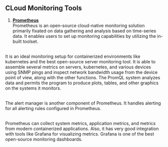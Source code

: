 ## CLoud Monitoring Tools

1. **[Prometheus](https://prometheus.io/)**
<br>Prometheus is an open-source cloud-native monitoring solution primarily fixated on data gathering and analysis based on time-series data. It enables users to set up monitoring capabilities by utilizing the in-built toolset.

<br>It is an ideal monitoring setup for containerized environments like kubernetes and the best open-source server monitoring tool.
It is able to assemble several metrics on servers, kubernetes, and various devices using SNMP pings and inspect network bandwidth usage from the device point of view, along with the other functions. The PromQL system analyzes data and permits the program to produce plots, tables, and other graphics on the systems it monitors.

<br>The alert manager is another component of Prometheus. It handles alerting for all alerting rules configured in Prometheus.

<br>Prometheus can collect system metrics, application metrics, and metrics from modern containerized applications. Also, it has very good integration with tools like Grafana for visualizing metrics. Grafana is one of the best open-source monitoring dashboards.

